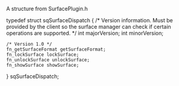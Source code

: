 A structure from SurfacePlugin.h  typedef struct sqSurfaceDispatch {	/* Version information. Must be provided by the client	   so the surface manager can check if certain operations	   are supported. */	int majorVersion;	int minorVersion;	/* Version 1.0 */	fn_getSurfaceFormat getSurfaceFormat;	fn_lockSurface lockSurface;	fn_unlockSurface unlockSurface;	fn_showSurface showSurface;} sqSurfaceDispatch; 